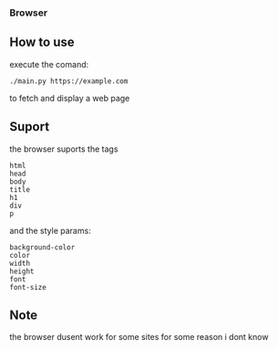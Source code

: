 ### Browser

## How to use

execute the comand:
```
./main.py https://example.com
```

to fetch and display a web page

## Suport

the browser suports the tags

```
html
head
body
title
h1
div
p
```

and the style params:

```
background-color
color
width
height
font
font-size
```

## Note

the browser dusent work for some sites for some reason i dont know